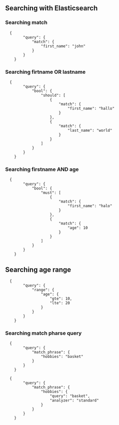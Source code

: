 ## Searching with Elasticsearch

### Searching match

```
  {
		"query": {
			"match": {
				"first_name": "john"
			}
		}
	}
```

### Searching firtname OR lastname

```
  {
		"query": {
			"bool": {
				"should": [
					{
						"match": {
							"first_name": "hallo"
						}
					},
					{
						"match": {
							"last_name": "world"
						}
					}
				]
			}
		}
	}
```

### Searching firstname AND age

```
  {
		"query": {
			"bool": {
				"must": [
					{
						"match": {
							"first_name": "halo"
						}
					},
					{
						"match": {
							"age": 10
						}
					}
				]
			}
		}
	}
```

## Searching age range

```
  {
		"query": {
			"range": {
				"age": {
					"gte": 10,
					"lte": 20
				}
			}
		}
	}
```

### Searching match pharse query

```
  {
		"query": {
			"match_phrase": {
				"hobbies": "basket"
			}
		}
	}

  {
		"query": {
			"match_phrase": {
				"hobbies": {
					"query": "basket",
					"analyzer": "standard"
				}
			}
		}
	}
```
